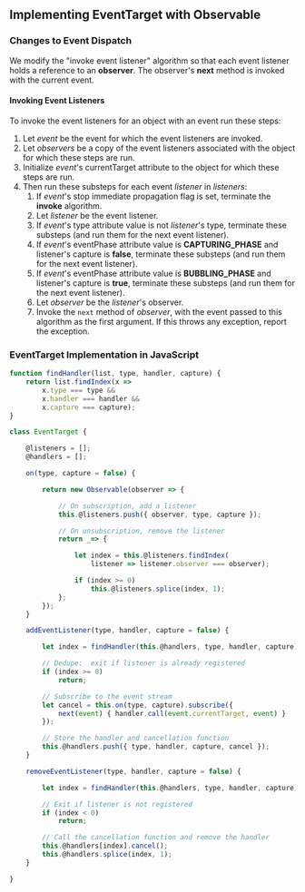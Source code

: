 ## Implementing EventTarget with Observable ##

### Changes to Event Dispatch ###

We modify the "invoke event listener" algorithm so that each event listener holds a
reference to an **observer**.  The observer's **next** method is invoked with the
current event.

#### Invoking Event Listeners ####

To invoke the event listeners for an object with an event run these steps:

1. Let *event* be the event for which the event listeners are invoked.
1. Let *observers* be a copy of the event listeners associated with the object for which
   these steps are run.
1. Initialize *event*'s currentTarget attribute to the object for which these steps are
   run.
1. Then run these substeps for each event *listener* in *listeners*:
    1. If *event*'s stop immediate propagation flag is set, terminate the **invoke**
       algorithm.
    1. Let *listener* be the event listener.
    1. If *event*'s type attribute value is not *listener*'s type, terminate these substeps
       (and run them for the next event listener).
    1. If *event*'s eventPhase attribute value is **CAPTURING_PHASE** and listener's
       capture is **false**, terminate these substeps (and run them for the next event
       listener).
    1. If *event*'s eventPhase attribute value is **BUBBLING_PHASE** and listener's
       capture is **true**, terminate these substeps (and run them for the next event
       listener).
    1. Let *observer* be the *listener*'s observer.
    1. Invoke the `next` method of *observer*, with the event passed to this algorithm
       as the first argument.  If this throws any exception, report the exception.

### EventTarget Implementation in JavaScript ###

```js
function findHandler(list, type, handler, capture) {
    return list.findIndex(x =>
        x.type === type &&
        x.handler === handler &&
        x.capture === capture);
}

class EventTarget {

    @listeners = [];
    @handlers = [];

    on(type, capture = false) {

        return new Observable(observer => {

            // On subscription, add a listener
            this.@listeners.push({ observer, type, capture });

            // On unsubscription, remove the listener
            return _=> {

                let index = this.@listeners.findIndex(
                    listener => listener.observer === observer);

                if (index >= 0)
                    this.@listeners.splice(index, 1);
            };
        });
    }

    addEventListener(type, handler, capture = false) {

        let index = findHandler(this.@handlers, type, handler, capture);

        // Dedupe:  exit if listener is already registered
        if (index >= 0)
            return;

        // Subscribe to the event stream
        let cancel = this.on(type, capture).subscribe({
            next(event) { handler.call(event.currentTarget, event) }
        });

        // Store the handler and cancellation function
        this.@handlers.push({ type, handler, capture, cancel });
    }

    removeEventListener(type, handler, capture = false) {

        let index = findHandler(this.@handlers, type, handler, capture);

        // Exit if listener is not registered
        if (index < 0)
            return;

        // Call the cancellation function and remove the handler
        this.@handlers[index].cancel();
        this.@handlers.splice(index, 1);
    }

}
```
